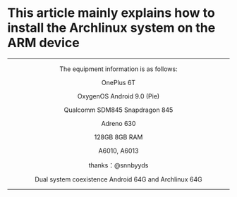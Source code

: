 # This article mainly explains how to install the Archlinux system on the ARM device
-----------------------------------------

<div align="center">

The equipment information is as follows:

OnePlus 6T

OxygenOS Android 9.0 (Pie)

Qualcomm SDM845 Snapdragon 845

Adreno 630

128GB 8GB RAM

A6010, A6013

thanks：@snnbyyds

Dual system coexistence Android 64G and Archlinux 64G

-----------------------------------------
